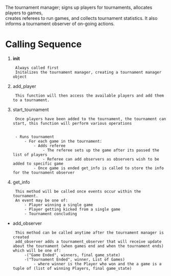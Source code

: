 The tournament manager;
 signs up players for tournaments, 
 allocates players to games,  
 creates referees to run games, 
 and collects tournament statistics. 
 It also informs a tournament observer of on-going actions. 
 
 Calling Sequence
================

1. __init__
    
        Always called first
        Initalizes the tournament manager, creating a tournament manager object

2. add_player


        This function will then access the available players and add them to a tournament.

3. start_tournament

        Once players have been added to the tournament, the tournament can start, this function will perform various operations


        - Runs tournament
            - For each game in the tournament:
                - Adds referee
                    - The referee sets up the game after its passed the list of players
                    - Referee can add observers as observers wish to be added to specific game
                - Once game is ended get_info is called to store the info for the tournament observer

4. get_info

        This method will be called once events occur within the tournament.
        An event may be one of:
            - Player winning a single game
            - Player getting kicked from a single game
            - Tournament concluding


 * add_observer 

        This method can be called anytime after the tournament manager is created
        add_observer adds a tournament_observer that will receive update about the tournament (when games end and when the tournament ends) which will be one of:
            -("Game Ended", winners, final game_state)
            -("Tournament Ended", winner, List of Games)
                - where winner is the Player who won and the a game is a tuple of (list of winning Players, final game_state)